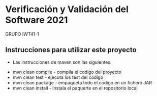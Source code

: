 # Verificación y Validación del Software 2021
GRUPO IWT41-1

## Instrucciones para utilizar este proyecto

* Las instrucciones de maven son las siguientes:
- mvn clean compile - compila el codigo del proyecto
- mvn clean test - ejecuta los test del codigo
- mvn clean package - empaqueta todo el codigo en un fichero JAR
- mvn clean install - instala el paquerte en el repositorio local
